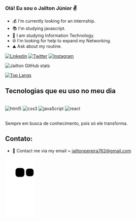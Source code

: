 ### Olá! Eu sou o Jailton Júnior ✌️

- 💰 I'm currently looking for an internship.
- 📚 I'm studying javascript.
- 📗 I am studying Information Technology.
- 🌐 I'm looking for help to expand my Networking.
- ⛰️ Ask about my routine.



[![Linkedin](	https://img.shields.io/badge/LinkedIn-0077B5?style=for-the-badge&logo=linkedin&logoColor=white)](https://www.linkedin.com/in/jailton-júnior-89243b243/)
[![Twitter](	https://img.shields.io/badge/Twitter-1DA1F2?style=for-the-badge&logo=twitter&logoColor=white)](https://twitter.com/kvothe010)
[![Instagram]( https://img.shields.io/badge/Instagram-E4405F?style=for-the-badge&logo=instagram&logoColor=white)](https://www.instagram.com/jailto_on/)

![Jailton GitHub stats](https://github-readme-stats.vercel.app/api?username=jailtonj&show_icons=true&theme=dracula)

[![Top Langs](https://github-readme-stats.vercel.app/api/top-langs/?username=jailtonj)](https://github.com/JailtonJ/github-readme-stats)

## Tecnologias que eu uso no meu dia

<div style="display: inline_block"><br/>
  <img align="center" alt="html5" src="https://img.shields.io/badge/HTML5-E34F26?style=for-the-badge&logo=html5&logoColor=white"/>
  <img align="center" alt="css3" src="https://img.shields.io/badge/CSS3-1572B6?style=for-the-badge&logo=css3&logoColor=white"/>
  <img align="center" alt="javaScript" src="https://img.shields.io/badge/JavaScript-323330?style=for-the-badge&logo=javascript&logoColor=F7DF1E"/>
  <img align="center" alt="react" src="https://img.shields.io/badge/React-20232A?style=for-the-badge&logo=react&logoColor=61DAFB"/>
</div><br/>

Sempre em busca de conhecimento, pois só ele transforma.

## Contato:

- 🏰 Contact me via my email = jailtonpereira762@gmail.com

![snake gif](https://github.com/JailtonJ/JailtonJ/blob/output/github-contribution-grid-snake.svg)

